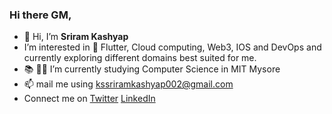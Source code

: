 ### Hi there GM,

<!--
**Sriramkashyapks/Sriramkashyapks** is a ✨ _special_ ✨ repository because its `README.md` (this file) appears on your GitHub profile.
-->

- 👋 Hi, I’m **Sriram Kashyap**
- I’m interested in 👀 Flutter, Cloud computing, Web3, IOS and DevOps and currently exploring different domains best suited for me.
- 📚 🧑‍🏫 I’m currently studying Computer Science in MIT Mysore
- 📫 mail me using kssriramkashyap002@gmail.com
- Connect me on [Twitter](https://twitter.com/Sriramkashyap_) [LinkedIn](https://www.linkedin.com/in/sriramkashyap-ks-aa8a3b200/)


